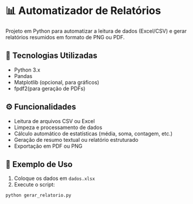 # 📊 Automatizador de Relatórios

Projeto em Python para automatizar a leitura de dados (Excel/CSV) e gerar relatórios resumidos em formato de PNG ou PDF.

## 🚀 Tecnologias Utilizadas

- Python 3.x  
- Pandas  
- Matplotlib (opcional, para gráficos)  
- fpdf2(para geração de PDFs)  

## ⚙️ Funcionalidades

- Leitura de arquivos CSV ou Excel
- Limpeza e processamento de dados
- Cálculo automático de estatísticas (média, soma, contagem, etc.)
- Geração de resumo textual ou relatório estruturado
- Exportação em PDF ou PNG

## 📁 Exemplo de Uso

1. Coloque os dados em `dados.xlsx`
2. Execute o script:

```bash
python gerar_relatorio.py
